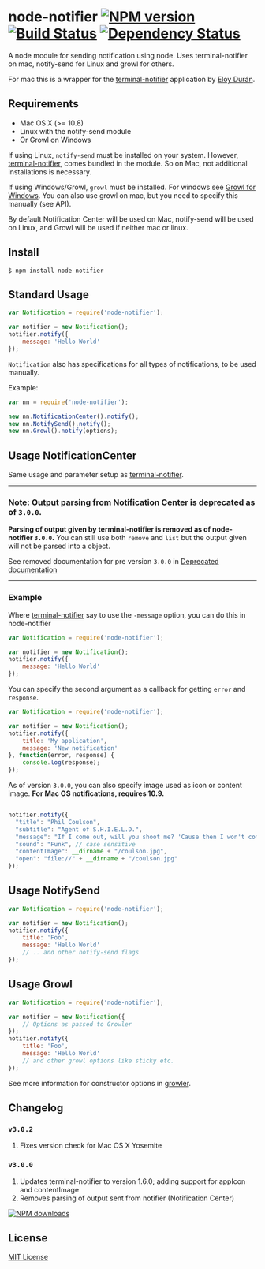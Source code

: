 # node-notifier [![NPM version][npm-image]][npm-url] [![Build Status][travis-image]][travis-url] [![Dependency Status][depstat-image]][depstat-url]

A node module for sending notification using node. Uses terminal-notifier on mac,
notify-send for Linux and growl for others.

For mac this is a wrapper for the
[terminal-notifier](https://github.com/alloy/terminal-notifier) application by
[Eloy Durán](https://github.com/alloy).

## Requirements
- Mac OS X (>= 10.8)
- Linux with the notify-send module
- Or Growl on Windows

If using Linux, `notify-send` must be installed on your system.
However, [terminal-notifier](https://github.com/alloy/terminal-notifier), comes
bundled in the module. So on Mac, not additional installations is necessary.

If using Windows/Growl, `growl` must be installed. For windows see
[Growl for Windows](http://www.growlforwindows.com/gfw/). You can also use
growl on mac, but you need to specify this manually (see API).

By default Notification Center will be used on Mac, notify-send will be used
on Linux, and Growl will be used if neither mac or linux.

## Install
```
$ npm install node-notifier
```

## Standard Usage
```javascript
var Notification = require('node-notifier');

var notifier = new Notification();
notifier.notify({
	message: 'Hello World'
});
```

`Notification` also has specifications for all types of notifications, to be used
manually.

Example:
```javascript
var nn = require('node-notifier');

new nn.NotificationCenter().notify();
new nn.NotifySend().notify();
new nn.Growl().notify(options);
```


## Usage NotificationCenter

Same usage and parameter setup as [terminal-notifier](https://github.com/alloy/terminal-notifier).

---

### Note: Output parsing from Notification Center is deprecated as of `3.0.0`.

**Parsing of output given by terminal-notifier is removed as of node-notifier `3.0.0`.**
You can still use both `remove` and `list` but the output given will not be parsed into a object.

See removed documentation for pre version `3.0.0` in [Deprecated documentation](DEPRECATED.md)

---


### Example

Where [terminal-notifier](https://github.com/alloy/terminal-notifier) say to use the ```-message``` option, you can do this in node-notifier

```javascript
var Notification = require('node-notifier');

var notifier = new Notification();
notifier.notify({
	message: 'Hello World'
});
```

You can specify the second argument as a callback for getting ```error``` and ```response```.

```javascript
var Notification = require('node-notifier');

var notifier = new Notification();
notifier.notify({
	title: 'My application',
	message: 'New notification'
}, function(error, response) {
	console.log(response);
});
```

As of version `3.0.0`, you can also specify image used as icon or content image. **For Mac OS notifications, requires 10.9.**


```javascript

notifier.notify({
  "title": "Phil Coulson",
  "subtitle": "Agent of S.H.I.E.L.D.",
  "message": "If I come out, will you shoot me? 'Cause then I won't come out.",
  "sound": "Funk", // case sensitive
  "contentImage": __dirname + "/coulson.jpg",
  "open": "file://" + __dirname + "/coulson.jpg"
});

```

## Usage NotifySend

```javascript
var Notification = require('node-notifier');

var notifier = new Notification();
notifier.notify({
	title: 'Foo',
	message: 'Hello World'
	// .. and other notify-send flags
});
```

## Usage Growl

```javascript
var Notification = require('node-notifier');

var notifier = new Notification({
	// Options as passed to Growler
});
notifier.notify({
	title: 'Foo',
	message: 'Hello World'
	// and other growl options like sticky etc.
});
```

See more information for constructor options in
[growler](https://github.com/betamos/Node-Growler/).


## Changelog

### `v3.0.2`
1. Fixes version check for Mac OS X Yosemite

### `v3.0.0`
1. Updates terminal-notifier to version 1.6.0; adding support for appIcon and contentImage
2. Removes parsing of output sent from notifier (Notification Center)

[![NPM downloads][npm-downloads]][npm-url]


## License

[MIT License](http://en.wikipedia.org/wiki/MIT_License)

[npm-url]: https://npmjs.org/package/node-notifier
[npm-image]: http://img.shields.io/npm/v/node-notifier.svg?style=flat
[npm-downloads]: http://img.shields.io/npm/dm/node-notifier.svg?style=flat

[travis-url]: http://travis-ci.org/mikaelbr/node-notifier
[travis-image]: http://img.shields.io/travis/mikaelbr/node-notifier.svg?style=flat

[depstat-url]: https://gemnasium.com/mikaelbr/node-notifier
[depstat-image]: http://img.shields.io/gemnasium/mikaelbr/node-notifier.svg?style=flat
